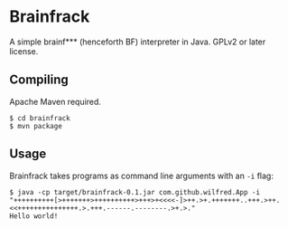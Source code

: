 # Brainfrack

A simple brainf*** (henceforth BF) interpreter in Java. GPLv2 or later
license.

## Compiling

Apache Maven required.

    $ cd brainfrack
    $ mvn package

## Usage

Brainfrack takes programs as command line arguments with an `-i` flag:

    $ java -cp target/brainfrack-0.1.jar com.github.wilfred.App -i "++++++++++[>+++++++>++++++++++>+++>+<<<<-]>++.>+.+++++++..+++.>++.<<+++++++++++++++.>.+++.------.--------.>+.>."
    Hello world!

